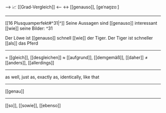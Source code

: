 --> 📈 [[Grad-Vergleich]] <--
↔️ [[genauso]], [geˈnaʊ̯zoː]

---
[[16 Plusquamperfekt#^31|^]] Seine Aussagen sind [[genauso]] interessant [[wie]] seine Bilder: ^31  

Der Löwe ist [[genauso]] schnell [[wie]] der Tiger.
Der Tiger ist schneller [[als]] das Pferd

---
= [[gleich]], [[desgleichen]]
≈ [[aufgrund]], [[demgemäß]], [[daher]]
≠ [[anders]], [[allerdings]]

---
as well, just as, exactly as, identically, like that 

---
[[genau]]

---
[[so]], [[sowie]], [[ebenso]]

